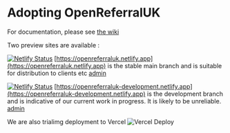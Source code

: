 # Adopting OpenReferralUK

For documentation, please see [the wiki](https://github.com/tpximpact/mhclg-oruk/wiki)

Two preview sites are available :

[![Netlify Status](https://api.netlify.com/api/v1/badges/e1b1ed31-6b28-4473-835a-f99717561741/deploy-status)](https://app.netlify.com/sites/openreferraluk/deploys)
[https://openreferraluk.netlify.app](https://openreferraluk.netlify.app) is the stable main branch and is suitable for distribution to clients etc [admin](https://app.netlify.com/sites/openreferraluk/overview)

[![Netlify Status](https://api.netlify.com/api/v1/badges/ea091e05-9994-4acb-874a-59bfe6138262/deploy-status)](https://app.netlify.com/sites/openreferraluk-development/deploys)
[https://openreferraluk-development.netlify.app](https://openreferraluk-development.netlify.app) is the development branch and is indicative of our current work in progress. It is likely to be unreliable. [admin](https://app.netlify.com/sites/openreferraluk-development/overview)

We are also trialimg deployment to Vercel
![Vercel Deploy](https://deploy-badge.vercel.app/vercel/mhclg-oruk)
